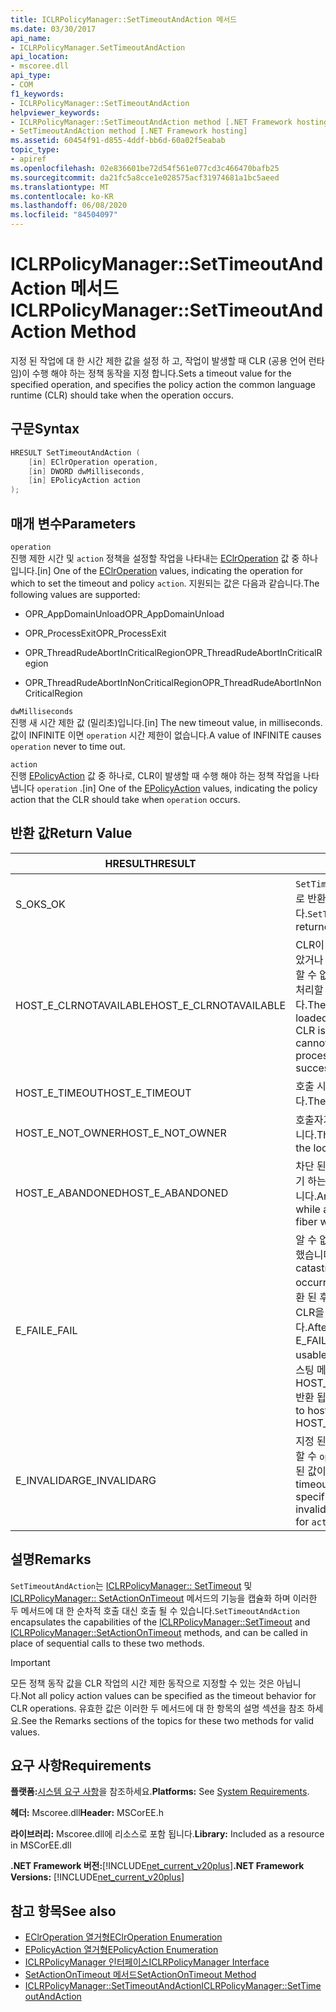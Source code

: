```yaml
---
title: ICLRPolicyManager::SetTimeoutAndAction 메서드
ms.date: 03/30/2017
api_name:
- ICLRPolicyManager.SetTimeoutAndAction
api_location:
- mscoree.dll
api_type:
- COM
f1_keywords:
- ICLRPolicyManager::SetTimeoutAndAction
helpviewer_keywords:
- ICLRPolicyManager::SetTimeoutAndAction method [.NET Framework hosting]
- SetTimeoutAndAction method [.NET Framework hosting]
ms.assetid: 60454f91-d855-4ddf-bb6d-60a02f5eabab
topic_type:
- apiref
ms.openlocfilehash: 02e836601be72d54f561e077cd3c466470bafb25
ms.sourcegitcommit: da21fc5a8cce1e028575acf31974681a1bc5aeed
ms.translationtype: MT
ms.contentlocale: ko-KR
ms.lasthandoff: 06/08/2020
ms.locfileid: "84504097"
---
```

# <a name="iclrpolicymanagersettimeoutandaction-method"></a><span data-ttu-id="bd89c-102">ICLRPolicyManager::SetTimeoutAndAction 메서드</span><span class="sxs-lookup"><span data-stu-id="bd89c-102">ICLRPolicyManager::SetTimeoutAndAction Method</span></span>
<span data-ttu-id="bd89c-103">지정 된 작업에 대 한 시간 제한 값을 설정 하 고, 작업이 발생할 때 CLR (공용 언어 런타임)이 수행 해야 하는 정책 동작을 지정 합니다.</span><span class="sxs-lookup"><span data-stu-id="bd89c-103">Sets a timeout value for the specified operation, and specifies the policy action the common language runtime (CLR) should take when the operation occurs.</span></span>  
  
## <a name="syntax"></a><span data-ttu-id="bd89c-104">구문</span><span class="sxs-lookup"><span data-stu-id="bd89c-104">Syntax</span></span>  
  
```cpp  
HRESULT SetTimeoutAndAction (  
    [in] EClrOperation operation,  
    [in] DWORD dwMilliseconds,  
    [in] EPolicyAction action  
);  
```  
  
## <a name="parameters"></a><span data-ttu-id="bd89c-105">매개 변수</span><span class="sxs-lookup"><span data-stu-id="bd89c-105">Parameters</span></span>  
 `operation`  
 <span data-ttu-id="bd89c-106">진행 제한 시간 및 `action` 정책을 설정할 작업을 나타내는 [EClrOperation](eclroperation-enumeration.md) 값 중 하나입니다.</span><span class="sxs-lookup"><span data-stu-id="bd89c-106">[in] One of the [EClrOperation](eclroperation-enumeration.md) values, indicating the operation for which to set the timeout and policy `action`.</span></span> <span data-ttu-id="bd89c-107">지원되는 값은 다음과 같습니다.</span><span class="sxs-lookup"><span data-stu-id="bd89c-107">The following values are supported:</span></span>  
  
- <span data-ttu-id="bd89c-108">OPR_AppDomainUnload</span><span class="sxs-lookup"><span data-stu-id="bd89c-108">OPR_AppDomainUnload</span></span>  
  
- <span data-ttu-id="bd89c-109">OPR_ProcessExit</span><span class="sxs-lookup"><span data-stu-id="bd89c-109">OPR_ProcessExit</span></span>  
  
- <span data-ttu-id="bd89c-110">OPR_ThreadRudeAbortInCriticalRegion</span><span class="sxs-lookup"><span data-stu-id="bd89c-110">OPR_ThreadRudeAbortInCriticalRegion</span></span>  
  
- <span data-ttu-id="bd89c-111">OPR_ThreadRudeAbortInNonCriticalRegion</span><span class="sxs-lookup"><span data-stu-id="bd89c-111">OPR_ThreadRudeAbortInNonCriticalRegion</span></span>  
  
 `dwMilliseconds`  
 <span data-ttu-id="bd89c-112">진행 새 시간 제한 값 (밀리초)입니다.</span><span class="sxs-lookup"><span data-stu-id="bd89c-112">[in] The new timeout value, in milliseconds.</span></span> <span data-ttu-id="bd89c-113">값이 INFINITE 이면 `operation` 시간 제한이 없습니다.</span><span class="sxs-lookup"><span data-stu-id="bd89c-113">A value of INFINITE causes `operation` never to time out.</span></span>  
  
 `action`  
 <span data-ttu-id="bd89c-114">진행 [EPolicyAction](epolicyaction-enumeration.md) 값 중 하나로, CLR이 발생할 때 수행 해야 하는 정책 작업을 나타냅니다 `operation` .</span><span class="sxs-lookup"><span data-stu-id="bd89c-114">[in] One of the [EPolicyAction](epolicyaction-enumeration.md) values, indicating the policy action that the CLR should take when `operation` occurs.</span></span>  
  
## <a name="return-value"></a><span data-ttu-id="bd89c-115">반환 값</span><span class="sxs-lookup"><span data-stu-id="bd89c-115">Return Value</span></span>  
  
|<span data-ttu-id="bd89c-116">HRESULT</span><span class="sxs-lookup"><span data-stu-id="bd89c-116">HRESULT</span></span>|<span data-ttu-id="bd89c-117">설명</span><span class="sxs-lookup"><span data-stu-id="bd89c-117">Description</span></span>|  
|-------------|-----------------|  
|<span data-ttu-id="bd89c-118">S_OK</span><span class="sxs-lookup"><span data-stu-id="bd89c-118">S_OK</span></span>|<span data-ttu-id="bd89c-119">`SetTimeoutAndAction`성공적으로 반환 되었습니다.</span><span class="sxs-lookup"><span data-stu-id="bd89c-119">`SetTimeoutAndAction` returned successfully.</span></span>|  
|<span data-ttu-id="bd89c-120">HOST_E_CLRNOTAVAILABLE</span><span class="sxs-lookup"><span data-stu-id="bd89c-120">HOST_E_CLRNOTAVAILABLE</span></span>|<span data-ttu-id="bd89c-121">CLR이 프로세스에 로드 되지 않았거나 CLR이 관리 코드를 실행할 수 없거나 호출을 성공적으로 처리할 수 없는 상태에 있습니다.</span><span class="sxs-lookup"><span data-stu-id="bd89c-121">The CLR has not been loaded into a process, or the CLR is in a state in which it cannot run managed code or process the call successfully.</span></span>|  
|<span data-ttu-id="bd89c-122">HOST_E_TIMEOUT</span><span class="sxs-lookup"><span data-stu-id="bd89c-122">HOST_E_TIMEOUT</span></span>|<span data-ttu-id="bd89c-123">호출 시간이 초과 되었습니다.</span><span class="sxs-lookup"><span data-stu-id="bd89c-123">The call timed out.</span></span>|  
|<span data-ttu-id="bd89c-124">HOST_E_NOT_OWNER</span><span class="sxs-lookup"><span data-stu-id="bd89c-124">HOST_E_NOT_OWNER</span></span>|<span data-ttu-id="bd89c-125">호출자가 잠금을 소유 하지 않습니다.</span><span class="sxs-lookup"><span data-stu-id="bd89c-125">The caller does not own the lock.</span></span>|  
|<span data-ttu-id="bd89c-126">HOST_E_ABANDONED</span><span class="sxs-lookup"><span data-stu-id="bd89c-126">HOST_E_ABANDONED</span></span>|<span data-ttu-id="bd89c-127">차단 된 스레드나 파이버에서 대기 하는 동안 이벤트를 취소 했습니다.</span><span class="sxs-lookup"><span data-stu-id="bd89c-127">An event was canceled while a blocked thread or fiber was waiting on it.</span></span>|  
|<span data-ttu-id="bd89c-128">E_FAIL</span><span class="sxs-lookup"><span data-stu-id="bd89c-128">E_FAIL</span></span>|<span data-ttu-id="bd89c-129">알 수 없는 치명적인 오류가 발생 했습니다.</span><span class="sxs-lookup"><span data-stu-id="bd89c-129">An unknown catastrophic failure occurred.</span></span> <span data-ttu-id="bd89c-130">메서드가 E_FAIL 반환 된 후에는 프로세스 내에서 CLR을 더 이상 사용할 수 없습니다.</span><span class="sxs-lookup"><span data-stu-id="bd89c-130">After a method returns E_FAIL, the CLR is no longer usable within the process.</span></span> <span data-ttu-id="bd89c-131">호스팅 메서드를 이후에 호출 하면 HOST_E_CLRNOTAVAILABLE 반환 됩니다.</span><span class="sxs-lookup"><span data-stu-id="bd89c-131">Subsequent calls to hosting methods return HOST_E_CLRNOTAVAILABLE.</span></span>|  
|<span data-ttu-id="bd89c-132">E_INVALIDARG</span><span class="sxs-lookup"><span data-stu-id="bd89c-132">E_INVALIDARG</span></span>|<span data-ttu-id="bd89c-133">지정 된에 대 한 제한 시간을 설정할 수 `operation` 없거나에 잘못 된 값이 제공 `action` 된 경우</span><span class="sxs-lookup"><span data-stu-id="bd89c-133">A timeout cannot be set for the specified `operation`, or an invalid value was supplied for `action`.</span></span>|  
  
## <a name="remarks"></a><span data-ttu-id="bd89c-134">설명</span><span class="sxs-lookup"><span data-stu-id="bd89c-134">Remarks</span></span>  
 <span data-ttu-id="bd89c-135">`SetTimeoutAndAction`는 [ICLRPolicyManager:: SetTimeout](iclrpolicymanager-settimeout-method.md) 및 [ICLRPolicyManager:: SetActionOnTimeout](iclrpolicymanager-setactionontimeout-method.md) 메서드의 기능을 캡슐화 하며 이러한 두 메서드에 대 한 순차적 호출 대신 호출 될 수 있습니다.</span><span class="sxs-lookup"><span data-stu-id="bd89c-135">`SetTimeoutAndAction` encapsulates the capabilities of the [ICLRPolicyManager::SetTimeout](iclrpolicymanager-settimeout-method.md) and [ICLRPolicyManager::SetActionOnTimeout](iclrpolicymanager-setactionontimeout-method.md) methods, and can be called in place of sequential calls to these two methods.</span></span>  
  
> [!IMPORTANT]
> <span data-ttu-id="bd89c-136">모든 정책 동작 값을 CLR 작업의 시간 제한 동작으로 지정할 수 있는 것은 아닙니다.</span><span class="sxs-lookup"><span data-stu-id="bd89c-136">Not all policy action values can be specified as the timeout behavior for CLR operations.</span></span> <span data-ttu-id="bd89c-137">유효한 값은 이러한 두 메서드에 대 한 항목의 설명 섹션을 참조 하세요.</span><span class="sxs-lookup"><span data-stu-id="bd89c-137">See the Remarks sections of the topics for these two methods for valid values.</span></span>  
  
## <a name="requirements"></a><span data-ttu-id="bd89c-138">요구 사항</span><span class="sxs-lookup"><span data-stu-id="bd89c-138">Requirements</span></span>  
 <span data-ttu-id="bd89c-139">**플랫폼:**[시스템 요구 사항](../../get-started/system-requirements.md)을 참조하세요.</span><span class="sxs-lookup"><span data-stu-id="bd89c-139">**Platforms:** See [System Requirements](../../get-started/system-requirements.md).</span></span>  
  
 <span data-ttu-id="bd89c-140">**헤더:** Mscoree.dll</span><span class="sxs-lookup"><span data-stu-id="bd89c-140">**Header:** MSCorEE.h</span></span>  
  
 <span data-ttu-id="bd89c-141">**라이브러리:** Mscoree.dll에 리소스로 포함 됩니다.</span><span class="sxs-lookup"><span data-stu-id="bd89c-141">**Library:** Included as a resource in MSCorEE.dll</span></span>  
  
 <span data-ttu-id="bd89c-142">**.NET Framework 버전:**[!INCLUDE[net_current_v20plus](../../../../includes/net-current-v20plus-md.md)]</span><span class="sxs-lookup"><span data-stu-id="bd89c-142">**.NET Framework Versions:** [!INCLUDE[net_current_v20plus](../../../../includes/net-current-v20plus-md.md)]</span></span>  
  
## <a name="see-also"></a><span data-ttu-id="bd89c-143">참고 항목</span><span class="sxs-lookup"><span data-stu-id="bd89c-143">See also</span></span>

- [<span data-ttu-id="bd89c-144">EClrOperation 열거형</span><span class="sxs-lookup"><span data-stu-id="bd89c-144">EClrOperation Enumeration</span></span>](eclroperation-enumeration.md)
- [<span data-ttu-id="bd89c-145">EPolicyAction 열거형</span><span class="sxs-lookup"><span data-stu-id="bd89c-145">EPolicyAction Enumeration</span></span>](epolicyaction-enumeration.md)
- [<span data-ttu-id="bd89c-146">ICLRPolicyManager 인터페이스</span><span class="sxs-lookup"><span data-stu-id="bd89c-146">ICLRPolicyManager Interface</span></span>](iclrpolicymanager-interface.md)
- [<span data-ttu-id="bd89c-147">SetActionOnTimeout 메서드</span><span class="sxs-lookup"><span data-stu-id="bd89c-147">SetActionOnTimeout Method</span></span>](iclrpolicymanager-setactionontimeout-method.md)
- [<span data-ttu-id="bd89c-148">ICLRPolicyManager::SetTimeoutAndAction</span><span class="sxs-lookup"><span data-stu-id="bd89c-148">ICLRPolicyManager::SetTimeoutAndAction</span></span>](iclrpolicymanager-settimeoutandaction-method.md)
